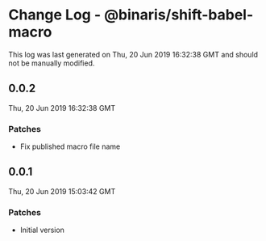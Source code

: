 # Change Log - @binaris/shift-babel-macro

This log was last generated on Thu, 20 Jun 2019 16:32:38 GMT and should not be manually modified.

## 0.0.2
Thu, 20 Jun 2019 16:32:38 GMT

### Patches

- Fix published macro file name

## 0.0.1
Thu, 20 Jun 2019 15:03:42 GMT

### Patches

- Initial version

